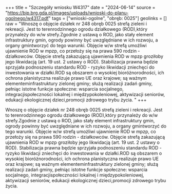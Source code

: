 +++
title = "Szczegóły wniosku W4317"
date = "2024-06-14"
source = "https://bip.brg.gda.pl/images/uploads/wnioski-do-planu-ogolnego/w4317.pdf"
tags = ["wnioski-ogolne", "obręb: 0025"]
geolinks = []
raw = "Wnoszę o objęcie działek nr 248 obręb 0025 strefą zieleni i rekreacji. Jest to terenrodzinnego ogrodu działkowego (ROD),który przynależy do w/w strefy.Zgodnie z ustawą o ROD, jako stały element infrastruktury gmin, ogrody powinny być uwzględniane w ich rozwoju, a organy gmintworzyć do tego warunki. Objęcie w/w strefą umożliwi ujawnienie ROD w mpzp, co przełoży się na prawa 590 rodzin - działkowców. Objęcie strefą zakazującą ujawnienia ROD w mpzp groziłoby jego likwidacją (art. 19 ust. 2 ustawy o ROD). Stabilizacja prawna będzie sprzyjała podnoszeniu standardu ROD - ryzyko likwidacji zniechęci do inwestowania w działki.ROD są obszarem o wysokiej bioróżnorodności, ich ochrona planistyczna realizuje prawo UE oraz krajowe; są ważnym elementeminfrastruktury zielonej gminy; służą realizacji zadań gminy, pełniąc istotne funkcje społeczne: wsparcia socjalnego, integracjispołeczności lokalnej i międzypokoleniowej, aktywizacji seniorów, edukacji ekologicznej dzieci,promocji zdrowego trybu życia. "
+++

Wnoszę o objęcie działek nr 248 obręb 0025 strefą zieleni i rekreacji. Jest to
terenrodzinnego ogrodu działkowego (ROD),który przynależy do w/w strefy.Zgodnie z ustawą o
ROD, jako stały element infrastruktury gmin, ogrody powinny być uwzględniane w ich rozwoju, a
organy gmintworzyć do tego warunki. Objęcie w/w strefą umożliwi ujawnienie ROD w mpzp, co
przełoży się na prawa 590 rodzin - działkowców. Objęcie strefą zakazującą ujawnienia ROD w
mpzp groziłoby jego likwidacją (art. 19 ust. 2 ustawy o ROD). Stabilizacja prawna będzie
sprzyjała podnoszeniu standardu ROD - ryzyko likwidacji zniechęci do inwestowania w
działki.ROD są obszarem o wysokiej bioróżnorodności, ich ochrona planistyczna realizuje prawo
UE oraz krajowe; są ważnym elementeminfrastruktury zielonej gminy; służą realizacji zadań
gminy, pełniąc istotne funkcje społeczne: wsparcia socjalnego, integracjispołeczności lokalnej i
międzypokoleniowej, aktywizacji seniorów, edukacji ekologicznej dzieci,promocji zdrowego trybu
życia.



